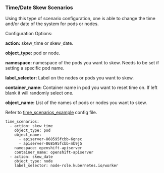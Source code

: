 ###  Time/Date Skew Scenarios

Using this type of scenario configuration, one is able to change the time and/or date of the system for pods or nodes.

Configuration Options:

**action:** skew_time or skew_date.

**object_type:** pod or node.

**namespace:** namespace of the pods you want to skew. Needs to be set if setting a specific pod name.

**label_selector:** Label on the nodes or pods you want to skew.

**container_name:** Container name in pod you want to reset time on. If left blank it will randomly select one.

**object_name:** List of the names of pods or nodes you want to skew.

Refer to [time_scenarios_example](https://github.com/krkn-chaos/krkn/blob/main/scenarios/time_scenarios_example.yml) config file.

```
time_scenarios:
  - action: skew_time
    object_type: pod
    object_name:
      - apiserver-868595fcbb-6qnsc
      - apiserver-868595fcbb-mb9j5
    namespace: openshift-apiserver
    container_name: openshift-apiserver
  - action: skew_date
    object_type: node
    label_selector: node-role.kubernetes.io/worker
```
